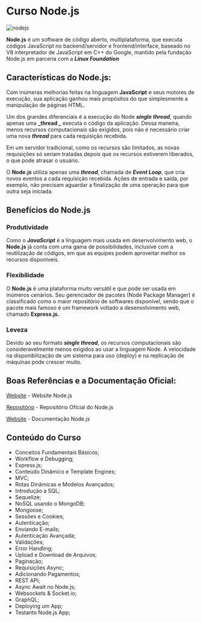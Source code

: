 # Curso Node.js

![nodejs](https://user-images.githubusercontent.com/64049906/115395632-14ca8780-a1b2-11eb-9a23-86333dd6b77b.png)

**Node.js** é um software de código aberto, multiplataforma, que executa códigos JavaScript no backend/servidor e frontend/interface, baseado no V8 interpretador de JavaScript em C++ do Google, mantido pela fundação Node.js em parceria com a **_Linux Foundation_**

## Características do Node.js:

Com inúmeras melhorias feitas na linguagem **JavaScript** e seus motores de execução, sua aplicação ganhou mais propósitos do que simplesmente a manipulação de páginas HTML.

Um dos grandes diferenciais é a execução do Node **_single thread_**, quando apenas uma **_thread _** executa o código da aplicação. Dessa maneira, menos recursos computacionais são exigidos, pois não é necessário criar uma nova **_thread_** para cada requisição recebida.

Em um servidor tradicional, como os recursos são limitados, as novas requisições só seriam tratadas depois que os recursos estiverem liberados, o que pode atrasar o usuário.

O **Node.js** utiliza apenas uma **_thread_**, chamada de **_Event Loop_**, que cria novos eventos a cada requisição recebida. Ações de entrada e saída, por exemplo, não precisam aguardar a finalização de uma operação para que outra seja iniciada.

## Benefícios do Node.js

### Produtividade

Como o **_JavaScript_** é a linguagem mais usada em desenvolvimento web, o **Node.js** já conta com uma gama de possibilidades, inclusive com a reutilização de códigos, em que as equipes podem aproveitar melhor os recursos disponíveis.

### Flexibilidade

O **Node.js** é uma plataforma muito versátil e que pode ser usada em inúmeros cenários. Seu gerenciador de pacotes (Node Package Manager) é classificado como o maior repositório de softwares disponível, sendo que o pacote mais famoso é um framework voltado a desenvolvimento web, chamado **Express.js.**

### Leveza

Devido ao seu formato **_single thread_**, os recursos computacionais são consideravelmente menos exigidos ao usar a linguagem Node. A velocidade na disponibilização de um sistema para uso (deploy) e na replicação de máquinas pode crescer muito.


## Boas Referências e a Documentação Oficial:

[Website](https://nodejs.org/pt-br/) - Website Node.js

[Repositório](https://github.com/nodejs) - Repositório Oficial do Node.js

[Website](https://nodejs.org/en/docs/) - Documentação Node.js

## Conteúdo do Curso

* Conceitos Fundamentais Básicos;
* Workflow e Debugging;
* Express.js;
* Conteúdo Dinâmico e Template Engines;
* MVC;
* Rotas Dinâmicas e Modelos Avançados;
* Introdução a SQL;
* Sequelize;
* NoSQL usando o MongoDB;
* Mongoose;
* Sessões e Cookies;
* Autenticação;
* Enviando E-mails;
* Autenticação Avançada;
* Validações;
* Error Handling;
* Upload e Download de Arquivos;
* Paginação;
* Requisições Async;
* Adicionando Pagamentos;
* REST API;
* Async Await no Node.js;
* Websockets & Socket.io;
* GraphQL;
* Deploying um App;
* Testanto Node.js App;






